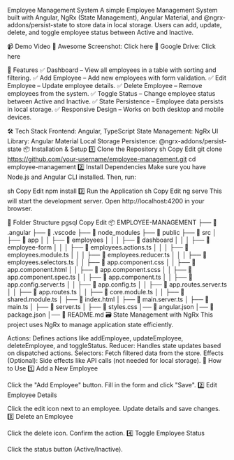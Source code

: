 Employee Management System
A simple Employee Management System built with Angular, NgRx (State Management), Angular Material, and @ngrx-addons/persist-state to store data in local storage. Users can add, update, delete, and toggle employee status between Active and Inactive.

📹 Demo Video
🔗 Awesome Screenshot: Click here
🔗 Google Drive: Click here

🚀 Features
✅ Dashboard – View all employees in a table with sorting and filtering.
✅ Add Employee – Add new employees with form validation.
✅ Edit Employee – Update employee details.
✅ Delete Employee – Remove employees from the system.
✅ Toggle Status – Change employee status between Active and Inactive.
✅ State Persistence – Employee data persists in local storage.
✅ Responsive Design – Works on both desktop and mobile devices.

🛠 Tech Stack
Frontend: Angular, TypeScript
State Management: NgRx
UI Library: Angular Material
Local Storage Persistence: @ngrx-addons/persist-state
📦 Installation & Setup
1️⃣ Clone the Repository
sh
Copy
Edit
git clone https://github.com/your-username/employee-management.git
cd employee-management
2️⃣ Install Dependencies
Make sure you have Node.js and Angular CLI installed. Then, run:

sh
Copy
Edit
npm install
3️⃣ Run the Application
sh
Copy
Edit
ng serve
This will start the development server. Open http://localhost:4200 in your browser.

📂 Folder Structure
pgsql
Copy
Edit
📦 EMPLOYEE-MANAGEMENT
├── 📂 .angular
├── 📂 .vscode
├── 📂 node_modules
├── 📂 public
├── 📂 src
│   ├── 📂 app
│   │   ├── 📂 employees
│   │   │   ├── 📂 dashboard
│   │   │   ├── 📂 employee-form
│   │   │   ├── 📜 employees.actions.ts
│   │   │   ├── 📜 employees.module.ts
│   │   │   ├── 📜 employees.reducer.ts
│   │   │   ├── 📜 employees.selectors.ts
│   │   ├── 📜 app.component.css
│   │   ├── 📜 app.component.html
│   │   ├── 📜 app.component.scss
│   │   ├── 📜 app.component.spec.ts
│   │   ├── 📜 app.component.ts
│   │   ├── 📜 app.config.server.ts
│   │   ├── 📜 app.config.ts
│   │   ├── 📜 app.routes.server.ts
│   │   ├── 📜 app.routes.ts
│   │   ├── 📜 core.module.ts
│   │   ├── 📜 shared.module.ts
│   ├── 📜 index.html
│   ├── 📜 main.server.ts
│   ├── 📜 main.ts
│   ├── 📜 server.ts
│   ├── 📜 styles.css
│── 📜 angular.json
│── 📜 package.json
│── 📜 README.md
🗃 State Management with NgRx
This project uses NgRx to manage application state efficiently.

Actions: Defines actions like addEmployee, updateEmployee, deleteEmployee, and toggleStatus.
Reducer: Handles state updates based on dispatched actions.
Selectors: Fetch filtered data from the store.
Effects (Optional): Side effects like API calls (not needed for local storage).
📖 How to Use
1️⃣ Add a New Employee

Click the "Add Employee" button.
Fill in the form and click "Save".
2️⃣ Edit Employee Details

Click the edit icon next to an employee.
Update details and save changes.
3️⃣ Delete an Employee

Click the delete icon.
Confirm the action.
4️⃣ Toggle Employee Status

Click the status button (Active/Inactive).